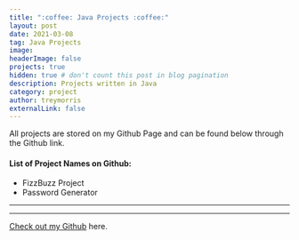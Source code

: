 ```yaml
---
title: ":coffee: Java Projects :coffee:"
layout: post
date: 2021-03-08
tag: Java Projects
image: 
headerImage: false
projects: true
hidden: true # don't count this post in blog pagination
description: Projects written in Java
category: project
author: treymorris
externalLink: false
---
```

All projects are stored on my Github Page and can be found below through the Github link.

#### List of Project Names on Github:

- FizzBuzz Project
- Password Generator


---



---

[Check out my Github](https://github.com/TreyBMorris) here.
